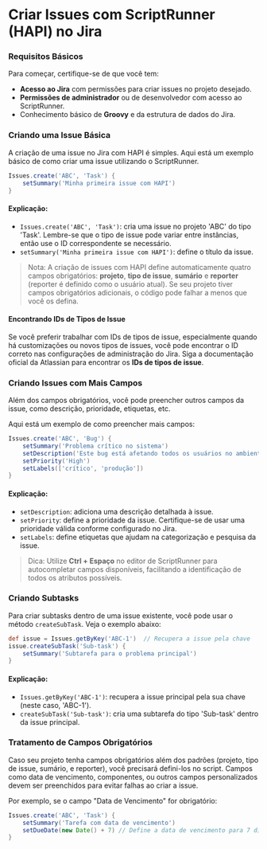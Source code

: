 # Criar Issues com ScriptRunner (HAPI) no Jira

### Requisitos Básicos

Para começar, certifique-se de que você tem:

- **Acesso ao Jira** com permissões para criar issues no projeto desejado.
- **Permissões de administrador** ou de desenvolvedor com acesso ao ScriptRunner.
- Conhecimento básico de **Groovy** e da estrutura de dados do Jira.

### Criando uma Issue Básica

A criação de uma issue no Jira com HAPI é simples. Aqui está um exemplo básico de como criar uma issue utilizando o ScriptRunner.

```groovy
Issues.create('ABC', 'Task') {
    setSummary('Minha primeira issue com HAPI')
}
```

#### Explicação:
- `Issues.create('ABC', 'Task')`: cria uma issue no projeto 'ABC' do tipo 'Task'. Lembre-se que o tipo de issue pode variar entre instâncias, então use o ID correspondente se necessário.
- `setSummary('Minha primeira issue com HAPI')`: define o título da issue.

> Nota: A criação de issues com HAPI define automaticamente quatro campos obrigatórios: **projeto**, **tipo de issue**, **sumário** e **reporter** (reporter é definido como o usuário atual). Se seu projeto tiver campos obrigatórios adicionais, o código pode falhar a menos que você os defina.

#### Encontrando IDs de Tipos de Issue

Se você preferir trabalhar com IDs de tipos de issue, especialmente quando há customizações ou novos tipos de issues, você pode encontrar o ID correto nas configurações de administração do Jira. Siga a documentação oficial da Atlassian para encontrar os **IDs de tipos de issue**.

### Criando Issues com Mais Campos

Além dos campos obrigatórios, você pode preencher outros campos da issue, como descrição, prioridade, etiquetas, etc. 

Aqui está um exemplo de como preencher mais campos:

```groovy
Issues.create('ABC', 'Bug') {
    setSummary('Problema crítico no sistema')
    setDescription('Este bug está afetando todos os usuários no ambiente de produção.')
    setPriority('High')
    setLabels(['crítico', 'produção'])
}
```

#### Explicação:
- `setDescription`: adiciona uma descrição detalhada à issue.
- `setPriority`: define a prioridade da issue. Certifique-se de usar uma prioridade válida conforme configurado no Jira.
- `setLabels`: define etiquetas que ajudam na categorização e pesquisa da issue.

> Dica: Utilize **Ctrl + Espaço** no editor de ScriptRunner para autocompletar campos disponíveis, facilitando a identificação de todos os atributos possíveis.

### Criando Subtasks

Para criar subtasks dentro de uma issue existente, você pode usar o método `createSubTask`. Veja o exemplo abaixo:

```groovy
def issue = Issues.getByKey('ABC-1')  // Recupera a issue pela chave
issue.createSubTask('Sub-task') {
    setSummary('Subtarefa para o problema principal')
}
```

#### Explicação:
- `Issues.getByKey('ABC-1')`: recupera a issue principal pela sua chave (neste caso, 'ABC-1').
- `createSubTask('Sub-task')`: cria uma subtarefa do tipo 'Sub-task' dentro da issue principal.

### Tratamento de Campos Obrigatórios

Caso seu projeto tenha campos obrigatórios além dos padrões (projeto, tipo de issue, sumário, e reporter), você precisará defini-los no script. Campos como data de vencimento, componentes, ou outros campos personalizados devem ser preenchidos para evitar falhas ao criar a issue.

Por exemplo, se o campo "Data de Vencimento" for obrigatório:

```groovy
Issues.create('ABC', 'Task') {
    setSummary('Tarefa com data de vencimento')
    setDueDate(new Date() + 7) // Define a data de vencimento para 7 dias a partir de hoje
}
```

